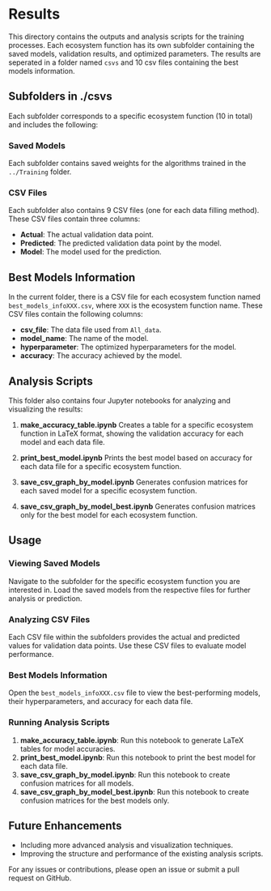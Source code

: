 # Results

This directory contains the outputs and analysis scripts for the training processes. Each ecosystem function has its own subfolder containing the saved models, validation results, and optimized parameters.
The results are seperated in a folder named `csvs` and 10 csv files containing the best models information.

## Subfolders in ./csvs

Each subfolder corresponds to a specific ecosystem function (10 in total) and includes the following:

### Saved Models
Each subfolder contains saved weights for the algorithms trained in the `../Training` folder.

### CSV Files
Each subfolder also contains 9 CSV files (one for each data filling method). These CSV files contain three columns: 
- **Actual**: The actual validation data point.
- **Predicted**: The predicted validation data point by the model.
- **Model**: The model used for the prediction.

## Best Models Information

In the current folder, there is a CSV file for each ecosystem function named `best_models_infoXXX.csv`, where `XXX` is the ecosystem function name. These CSV files contain the following columns:
- **csv_file**: The data file used from `All_data`.
- **model_name**: The name of the model.
- **hyperparameter**: The optimized hyperparameters for the model.
- **accuracy**: The accuracy achieved by the model.

## Analysis Scripts

This folder also contains four Jupyter notebooks for analyzing and visualizing the results:

1. **make_accuracy_table.ipynb**
Creates a table for a specific ecosystem function in LaTeX format, showing the validation accuracy for each model and each data file.

2. **print_best_model.ipynb**
Prints the best model based on accuracy for each data file for a specific ecosystem function.

3. **save_csv_graph_by_model.ipynb**
Generates confusion matrices for each saved model for a specific ecosystem function.

4. **save_csv_graph_by_model_best.ipynb**
Generates confusion matrices only for the best model for each ecosystem function.

## Usage

### Viewing Saved Models
Navigate to the subfolder for the specific ecosystem function you are interested in. Load the saved models from the respective files for further analysis or prediction.

### Analyzing CSV Files
Each CSV file within the subfolders provides the actual and predicted values for validation data points. Use these CSV files to evaluate model performance.

### Best Models Information
Open the `best_models_infoXXX.csv` file to view the best-performing models, their hyperparameters, and accuracy for each data file.

### Running Analysis Scripts
1. **make_accuracy_table.ipynb**: Run this notebook to generate LaTeX tables for model accuracies.
2. **print_best_model.ipynb**: Run this notebook to print the best model for each data file.
3. **save_csv_graph_by_model.ipynb**: Run this notebook to create confusion matrices for all models.
4. **save_csv_graph_by_model_best.ipynb**: Run this notebook to create confusion matrices for the best models only.

## Future Enhancements
- Including more advanced analysis and visualization techniques.
- Improving the structure and performance of the existing analysis scripts.

For any issues or contributions, please open an issue or submit a pull request on GitHub.
